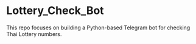 # Lottery_Check_Bot
This repo focuses on building a Python-based Telegram bot for checking Thai Lottery numbers.
